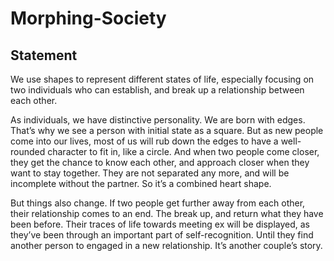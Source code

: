 # Morphing-Society

## Statement
We use shapes to represent different states of life, especially focusing on two individuals who can establish, and break up a relationship between each other.

As individuals, we have distinctive personality. We are born with edges. That’s why we see a person with initial state as a square. But as new people come into our lives, most of us will rub down the edges to have a well-rounded character to fit in, like a circle. And when two people come closer, they get the chance to know each other, and approach closer when they want to stay together. They are not separated any more, and will be incomplete without the partner. So it’s a combined heart shape. 

But things also change. If two people get further away from each other, their relationship comes to an end. The break up, and return what they have been before. Their traces of life towards meeting ex will be displayed, as they’ve been through an important part of self-recognition. Until they find another person to engaged in a new relationship. It’s another couple’s story.
